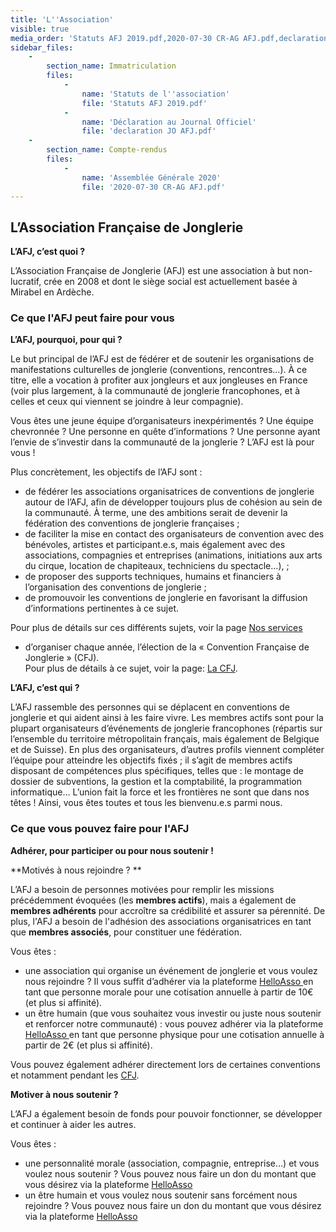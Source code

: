 ```yaml
---
title: 'L''Association'
visible: true
media_order: 'Statuts AFJ 2019.pdf,2020-07-30 CR-AG AFJ.pdf,declaration JO AFJ.pdf'
sidebar_files:
    -
        section_name: Immatriculation
        files:
            -
                name: 'Statuts de l''association'
                file: 'Statuts AFJ 2019.pdf'
            -
                name: 'Déclaration au Journal Officiel'
                file: 'declaration JO AFJ.pdf'
    -
        section_name: Compte-rendus
        files:
            -
                name: 'Assemblée Générale 2020'
                file: '2020-07-30 CR-AG AFJ.pdf'
---
```


## L’Association Française de Jonglerie

**L’AFJ, c’est quoi ?**

L’Association Française de Jonglerie (AFJ) est une association à but non-lucratif, crée en 2008 et dont le siège social est actuellement basée à Mirabel en Ardèche. 

### Ce que l'AFJ peut faire pour vous

**L’AFJ, pourquoi, pour qui ?**

Le but principal de l’AFJ est de fédérer et de soutenir les organisations de manifestations culturelles de jonglerie (conventions, rencontres…). À ce titre, elle a vocation à profiter aux jongleurs et aux jongleuses en France (voir plus largement, à la communauté de jonglerie francophones, et à celles et ceux qui viennent se joindre à leur compagnie). 

Vous êtes une jeune équipe d’organisateurs inexpérimentés ? Une équipe chevronnée ? Une personne en quête d’informations ? Une personne ayant l’envie de s’investir dans la communauté de la jonglerie ? L’AFJ est là pour vous !

Plus concrètement, les objectifs de l’AFJ sont :

- de fédérer les associations organisatrices de conventions de jonglerie autour de l’AFJ, afin de développer toujours plus de cohésion au sein de la communauté. À terme, une des ambitions serait de devenir la fédération des conventions de jonglerie françaises ;
- de faciliter la mise en contact des organisateurs de convention avec des bénévoles, artistes et participant.e.s, mais également avec des associations, compagnies et entreprises (animations, initiations aux arts du cirque, location de chapiteaux, techniciens du spectacle…), ;
- de proposer des supports techniques, humains et financiers à l’organisation des conventions de jonglerie ;
- de promouvoir les conventions de jonglerie en favorisant la diffusion d’informations pertinentes à ce sujet.

Pour plus de détails sur ces différents sujets, voir la page [Nos services](../nos-services)

- d’organiser chaque année, l’élection de la « Convention Française de Jonglerie » (CFJ).  
Pour plus de détails à ce sujet, voir la page: [La CFJ](/les-conventions/les-conventions-francaise-cfj).


**L’AFJ, c’est qui ?**

L’AFJ rassemble des personnes qui se déplacent en conventions de jonglerie et qui aident ainsi à les faire vivre. Les membres actifs sont pour la plupart organisateurs d’événements de jonglerie francophones (répartis sur l’ensemble du territoire métropolitain français, mais également de Belgique et de Suisse). En plus des organisateurs, d’autres profils viennent compléter l’équipe pour atteindre les objectifs fixés ; il s’agit de membres actifs disposant de compétences plus spécifiques, telles que : le montage de dossier de subventions, la gestion et la comptabilité, la programmation informatique… L’union fait la force et les frontières ne sont que dans nos têtes ! Ainsi, vous êtes toutes et tous les bienvenu.e.s parmi nous.

### Ce que vous pouvez faire pour l'AFJ

**Adhérer, pour participer ou pour nous soutenir !**

**Motivés à nous rejoindre ? **

L’AFJ a besoin de personnes motivées pour remplir les missions précédemment évoquées (les **membres actifs**), mais a également de **membres adhérents** pour accroître sa crédibilité et assurer sa pérennité. 
De plus, l'AFJ a besoin de l'adhésion des associations organisatrices en tant que **membres associés**, pour constituer une fédération.

Vous êtes :
- une association qui organise un événement de jonglerie et vous voulez nous rejoindre ? Il vous suffit d’adhérer via la plateforme [HelloAsso ](https://www.helloasso.com/associations/association-francaise-de-jonglerie?target=_blank) en tant que personne morale pour une cotisation annuelle à partir de 10€ (et plus si affinité). 
- un être humain (que vous souhaitez vous investir ou juste nous soutenir et renforcer notre communauté) : vous pouvez adhérer via la plateforme [HelloAsso ](https://www.helloasso.com/associations/association-francaise-de-jonglerie?target=_blank) en tant que personne physique pour une cotisation annuelle à partir de 2€ (et plus si affinité).

Vous pouvez également adhérer directement lors de certaines conventions et notamment pendant les [CFJ](/les-conventions/les-conventions-francaise-cfj).

**Motiver à nous soutenir ?**

L’AFJ a également besoin de fonds pour pouvoir fonctionner, se développer et continuer à aider les autres.

Vous êtes :
- une personnalité morale (association, compagnie, entreprise…) et vous voulez nous soutenir ? Vous pouvez nous faire un don du montant que vous désirez via la plateforme [HelloAsso](https://www.helloasso.com/associations/association-francaise-de-jonglerie/formulaires/1?target=_blank)
- un être humain et vous voulez nous soutenir sans forcément nous rejoindre ? Vous pouvez nous faire un don du montant que vous désirez via la plateforme [HelloAsso](https://www.helloasso.com/associations/association-francaise-de-jonglerie/formulaires/1?target=_blank)
